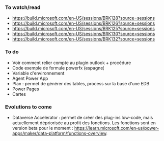 ### To watch/read
- https://build.microsoft.com/en-US/sessions/BRK128?source=sessions
- https://build.microsoft.com/en-US/sessions/BRK126?source=sessions
- https://build.microsoft.com/en-US/sessions/BRK125?source=sessions
- https://build.microsoft.com/en-US/sessions/BRK130?source=sessions
- https://build.microsoft.com/en-US/sessions/BRK132?source=sessions

### To do
- Voir comment relier compte au plugin outlook + procédure
- Code exemple de formule powerfx (espagne)
- Variable d'environnement
- Agent Power App
- Plan : permet de générer des tables, process sur la base d'une EDB
- Power Pages
- Cartes

### Evolutions to come
- Dataverse Accelerator : permet de créer des plug-ins low-code, mais actuellement dépriorisée au profit des fonctions. Les fonctions sont en version beta pour le moment : https://learn.microsoft.com/en-us/power-apps/maker/data-platform/functions-overview.

